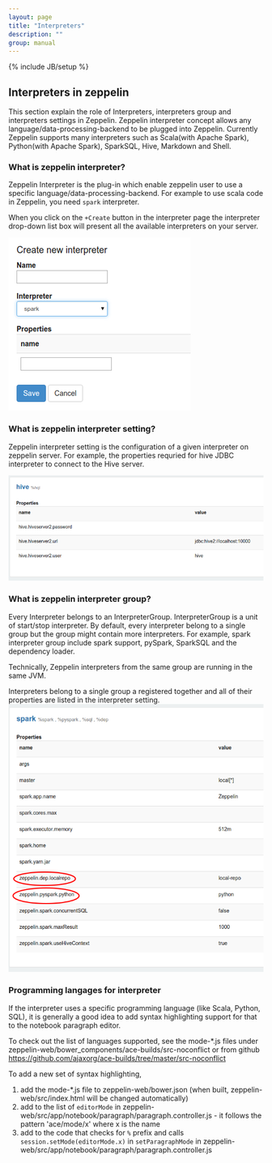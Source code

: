 ```yaml
---
layout: page
title: "Interpreters"
description: ""
group: manual
---
```

<!--
Licensed under the Apache License, Version 2.0 (the "License");
you may not use this file except in compliance with the License.
You may obtain a copy of the License at

http://www.apache.org/licenses/LICENSE-2.0

Unless required by applicable law or agreed to in writing, software
distributed under the License is distributed on an "AS IS" BASIS,
WITHOUT WARRANTIES OR CONDITIONS OF ANY KIND, either express or implied.
See the License for the specific language governing permissions and
limitations under the License.
-->
{% include JB/setup %}


## Interpreters in zeppelin

This section explain the role of Interpreters, interpreters group and interpreters settings in Zeppelin.
Zeppelin interpreter concept allows any language/data-processing-backend to be plugged into Zeppelin.
Currently Zeppelin supports many interpreters such as Scala(with Apache Spark), Python(with Apache Spark), SparkSQL, Hive, Markdown and Shell.

### What is zeppelin interpreter?

Zeppelin Interpreter is the plug-in which enable zeppelin user to use a specific language/data-processing-backend. For example to use scala code in Zeppelin, you need ```spark``` interpreter.

When you click on the ```+Create``` button in the interpreter page the interpreter drop-down list box will present all the available interpreters on your server.

<img src="/assets/themes/zeppelin/img/screenshots/interpreter_create.png">

### What is zeppelin interpreter setting?

Zeppelin interpreter setting is the configuration of a given interpreter on zeppelin server. For example, the properties requried for hive  JDBC interpreter to connect to the Hive server.

<img src="/assets/themes/zeppelin/img/screenshots/interpreter_setting.png">

### What is zeppelin interpreter group?

Every Interpreter belongs to an InterpreterGroup. InterpreterGroup is a unit of start/stop interpreter.
By default, every interpreter belong to a single group but the group might contain more interpreters. For example, spark interpreter group include spark support, pySpark, 
SparkSQL and the dependency loader.

Technically, Zeppelin interpreters from the same group are running in the same JVM.

Interpreters belong to a single group a registered together and all of their properties are listed in the interpreter setting.
<img src="/assets/themes/zeppelin/img/screenshots/interpreter_setting_spark.png">

### Programming langages for interpreter

If the interpreter uses a specific programming language (like Scala, Python, SQL), it is generally a good idea to add syntax highlighting support for that to the notebook paragraph editor.  

To check out the list of languages supported, see the mode-*.js files under zeppelin-web/bower_components/ace-builds/src-noconflict or from github https://github.com/ajaxorg/ace-builds/tree/master/src-noconflict  

To add a new set of syntax highlighting,

1. add the mode-*.js file to zeppelin-web/bower.json (when built, zeppelin-web/src/index.html will be changed automatically)  
2. add to the list of `editorMode` in zeppelin-web/src/app/notebook/paragraph/paragraph.controller.js - it follows the pattern 'ace/mode/x' where x is the name  
3. add to the code that checks for `%` prefix and calls `session.setMode(editorMode.x)` in `setParagraphMode` in zeppelin-web/src/app/notebook/paragraph/paragraph.controller.js  
